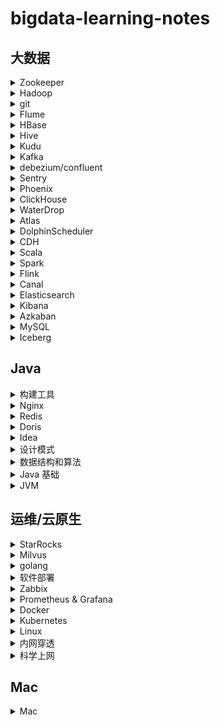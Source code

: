 # bigdata-learning-notes

## 大数据

<details>
<summary>Zookeeper</summary>

* [Zookeeper3.4.5 分布式安装部署](note/zookeeper/zookeeper分布式安装部署.md)
* [Zookeeper 常用命令行操作](note/zookeeper/zookeeper常用命令行操作.md)
* [Zookeeper 实现分布式锁](note/zookeeper/zookeeper实现分布式锁.md)

</details>

<details>
<summary>Hadoop</summary>

* [Hadoop3.0 完全分部署安装部署](note/hadoop/Hadoop3.0完全分部署安装部署.md)
* [Hadoop 基准测试](note/hadoop/Hadoop基准测试.md)
* [Hadoop 数据迁移](note/hadoop/Hadoop数据迁移.md)

</details>

<details>
<summary>git</summary>

* [git ](note/git/git常用操作.md)
* [git log format](note/git/gitlogformat.md)
* [rpm方式 安装 gitlab](note/gitlab/rpm-gitlab.md)
* [docker方式 安装 gitlab](note/gitlab/docker-gitlab.md)
* [gitlab 关闭注册功能](note/gitlab/gitlab关闭注册功能.md)

</details>

<details>
<summary>Flume</summary>

* [Flume 安装部署](note/flume/Flume安装部署.md)

</details>

<details>
<summary>HBase</summary>

* [HBase 生产环境调优](note/HBase/HBase生产环境调优.md)

</details>

<details>
<summary>Hive</summary>

* [Hive 安装部署](note/hive/Hive安装部署.md)
* [Hive beeline连接](note/hive/Hive-beeline连接.md)
* [Hive 导出 csv 文件](note/hive/Hive导出csv文件.md)
* [Hive drop database删除数据库](note/hive/Hive-Drop-Database删除数据库.md)
* [Unable to instantiate org.apache.hadoop.hive.ql.metadata.SessionHiveMetaStoreClient](note/hive/Hive异常1.md)
* [Hive DDL 数据定义](note/hive/Hive-DDL数据定义.md)
* [Hive 查询](note/hive/Hive查询.md)

</details>

<details>
<summary>Kudu</summary>

* [kudu异常](note/kudu/kudu异常.md)

</details>

<details>
<summary>Kafka</summary>

* [kafka 安装部署](note/kafka/kafka安装部署.md)
* [kafka 常用命令](note/kafka/kafka常用命令.md)
* [kafka 杂谈](note/kafka/kafka杂谈.md)
* [kafka stop 脚本有时候不起作用的原因](note/kafka/kafka-stop脚本有时候不起作用的原因.md)
* [kafka connector rest api](note/kafka/KafkaConnectorRestApi.md)

</details>

<details>
<summary>debezium/confluent</summary>

* [使用 confluent 实现 SqlServer 实时同步数据到 PostGreSql](note/debezium/SqlServer-kafka-pgsql.md)
* [confluent6.0.1 平台搭建](note/debezium/confluent6.0.1平台搭建.md)

</details>

<details>
<summary>Sentry</summary>

* [CDH 安装配置Sentry](note/sentry/CDH安全之Sentry权限管理.md)
* [hue: There are currently no roles defined](note/sentry/sentry异常1.md)

</details>

<details>
<summary>Phoenix</summary>

* [CDH 平台安装 Apache Phoenix](note/phoenix/CDH平台安装Apache-Phoenix.md)

</details>

<details>
<summary>ClickHouse</summary>

* [ClickHouse 入门概述](note/ClickHouse/ClickHouseSummary.md)
* [ClickHouse 安装](note/ClickHouse/ClickHouseInstall.md)
* [ClickHouse 数据类型](note/ClickHouse/ClickHouseDataType.md)
* [ClickHouse 表引擎](note/ClickHouse/ClickHouseTableEngine.md)
* [ClickHouse 表操作](note/ClickHouse/ClickHouseTableOpt.md)

</details>

<details>
<summary>WaterDrop</summary>

* [WaterDrop入门](note/WaterDrop/WaterDrop基本概述.md)
* [Hive to Hdfs](note/WaterDrop/Hive2Hdfs.md)

</details>

<details>
<summary>Atlas</summary>

* [Atlas 安装](note/Atlas/Atlas安装.md)

</details>

<details>
<summary>DolphinScheduler</summary>

* [DolphinScheduler 安装](note/DolphinScheduler/DolphinScheduler安装.md)
* [DolphinScheduler 使用](note/DolphinScheduler/DolphinScheduler使用.md)
* [DolphinScheduler 本地开发环境搭建](note/DolphinScheduler/DolphinScheduler本地开发环境搭建.md)

</details>

<details>
<summary>CDH</summary>

* [CentOS7.3 CDH5.13.3 安装教程](note/cdh/Centos7.3-CDH5.13.3安装教程.md)
* [CentOS7.7 CDH6.2.1 安装教程](note/cdh/Centos7.7-CDH6.2.1安装教程.md)
* [CDH 安装 Hue 连接不上MySQL](note/cdh/CDH安装Hue连接不上MySQL.md)
* [CDH 查询 Hive执行过的SQL语句](note/cdh/CDH查询Hive执行过的SQL语句.md)

</details>

<details>
<summary>Scala</summary>

* [1. scala 变量和数据类型](note/scala/scala变量和数据类型.md)
* [2. scala 流程控制](note/scala/scala流程控制.md)
* [3. scala 函数之-语法](note/scala/scala函数之-语法.md)
* [3. scala 函数之-高阶函数(高阶算子)](note/scala/scala函数之-高阶函数(高阶算子).md)
* [4. scala 函数之-闭包和柯里化](note/scala/scala函数之-闭包和柯里化.md)
* [5. scala 包声明和包导入](note/scala/scala包声明和包导入.md)
* [6. scala 类和对象](note/scala/scala类和对象.md)
* [7. scala 给类取别名](note/scala/scala给类取别名.md)
* [8. scala 的 trait](note/scala/scala的trait.md)
* [9. scala 集合的 map 映射、高阶函数使用、集合的压平、 集合的过滤、集合的简化、集合的折叠、集合的扫描、集合的拉链、集合的迭代器、集合的分组](note/scala/scala集合的map映射等.md)
* [10.scala 模式匹配](note/scala/scala模式匹配match.md)
* [11.scala 部分应用函数与偏函数](note/scala/scala部分应用函数与偏函数.md)
* [12.scala 隐式转换](note/scala/scala隐式转换.md)
* [13.scala 的排序](note/scala/scala的排序.md)
* [14.scala API](note/scala/scala-API.md)
* [15.scala 数组](note/scala/scala数组.md)
* [16.scala 值调用、名调用和控制抽象](note/scala/scala值调用、名调用和控制抽象.md)

</details>

<details>
<summary>Spark</summary>

* [Spark 安装部署](note/spark/Spark安装部署.md)
* [Spark 常用 API](note/spark/Spark常用API.md)
* [Hive on Spark 参数调优](note/spark/HiveOnSpark参数调优.md)
* [Spark Streaming 的 reduceByKeyAndWindow 窗口函数](note/spark/SparkStreaming的reduceByKeyAndWindow窗口函数.md)
* [Spark 任务停止后自动重启](note/spark/Spark任务停止后自动重启.md)
* [Spark源码之-CDH6下Spark2.4写Hive分区表异常](note/spark/Spark源码之-CDH6下Spark2.4写Hive分区表异常.md)
* [Spark 读取HDFS失败](note/spark/Spark读取HDFS失败.md)
* [Spark 读取JDBC数据源优化和源码解析](note/spark/Spark读取JDBC数据源优化.md)
* [Spark 读取JDBC数据Time类型字段异常解析](note/spark/Spark读取JDBC数据Time类型字段异常解析.md)

&nbsp;&nbsp;&nbsp;&nbsp;**Spark 内核**

* [Spark 内核概述(待补充)]()
* [Spark 部署模式](note/spark/spark部署模式/spark部署模式.md)
* [Spark 任务调度机制](note/spark/spark任务调度机制/spark任务调度机制.md)
* [Spark Shuffle解析](note/spark/spark-memory/SparkShuffle解析.md)
* [Spark 内存管理](note/spark/spark-memory/Spark内存管理.md)

&nbsp;&nbsp;&nbsp;&nbsp;**Spark 性能优化和故障处理**

* [Spark 性能优化](note/spark/Spark性能优化和故障处理/Spark性能优化.md)
* [Spark 数据倾斜解决方案](note/spark/Spark性能优化和故障处理/Spark数据倾斜解决方案.md)
* [Spark 问题及解决](note/spark/Spark性能优化和故障处理/Spark问题及解决.md)

</details>

<details>
<summary>Flink</summary>

* [Flink 源码编译和远程debug设置(version: 1.12.7)](note/flink/flink编译.md)
* [Flink on Kubernetes native session mode 源码分析(version: 1.12.7)](note/flink/flink1127-k8s-session.md)
* [Flink 安装部署](note/flink/flink安装部署.md)
* [Flink 构成和提交流程](note/flink/flink架构和提交流程.md)
* [Flink 并行度的划分](note/flink/flink并行度.md)
* [Flink HelloWorld](note/flink/flink-HelloWorld.md)
* [Flink Connectors](note/flink/Connectors.md)
* [Flink Window&amp;时间语义和Watermark](note/flink/Window&时间语义和Watermark.md)
* [Flink ProcessFunction](note/flink/ProcessFunction.md)
* [Flink 多流转换](note/flink/flink多流转换.md)
* [Flink State](note/flink/State.md)
* [Flink CEP](note/flink/CEP.md)
* [Flink 实时同步Oracle数据到Hive](note/flink/Flink实时同步Oracle数据到Hive.md)

---

* [FLink CDC(Standalone)](note/flink/flinkcdc.md)
* [Flink CDC 集成 Iceberg 入湖](note/flink/flinkcdc-iceberg入湖.md)

---

* [Chunjun on K8s 部署](note/flink/ChunjunOnKubernetes(Native).md)

---

* [Flink 搭建本地开发环境](note/flink/flink搭建本地开发环境.md)

</details>

<details>
<summary>Canal</summary>

* [使用 canal 实时监控 mysql 并读取到 Kafka(scala 版)](note/canal/使用canal实时监控mysql并读取到Kafka-scala版.md)

</details>

<details>
<summary>Elasticsearch</summary>

* [Docker 安装Elasticsearch](note/elasticsearch/Docker安装Elasticsearch.md)
* [Elasticsearch 常用操作](note/elasticsearch/Elasticsearch常用操作.md)

</details>

<details>
<summary>Kibana</summary>

* [Docker 安装Kibana](note/kibana/Docker安装Kibana.md)

</details>

<details>
<summary>Azkaban</summary>

* [Azkaban 安装部署](note/Azkaban/Azkaban安装部署.md)
* [Azkaban 迁移机器找不到executor](note/Azkaban/Azkaban迁移机器找不到executor.md)

</details>

<details>
<summary>MySQL</summary>

* [MySQL 安装](note/MySQL/MySQL安装.md)  
* [MariaDB YUM 安装](note/MariaDB/CentOS7安装MariaDB.md)
* [MySQL 常用配置](note/MySQL/MySQL-常用配置.md)
* [MySQL binlog](note/MySQL/binlog.md)
* [MySQL 慢查询日志](note/MySQL/MySQL慢查询日志与分析.md)
* [MySQL 约束](note/MySQL/MySQL约束.md)
* [MySQL基础(尚硅谷宋红康)](note/MySQL/mysql基础.md)
* [MySQL高级(尚硅谷宋红康)](note/MySQL/mysql高级.md)

</details>

<details>
<summary>Iceberg</summary>

* [Iceberg - 01 基本入门](note/iceberg/iceberg-01-install.md)
* [Iceberg - 02 cdc 入湖](note/iceberg/iceberg-02-cdc.md)
* [Iceberg - 03 spark](note/iceberg/iceberg-03-spark.md)
* [Iceberg - 04 基于 Hadoop 的数据存储结构(v2)](note/iceberg/iceberg-04-数据存储格式.md)
* [Iceberg - 05 合并小文件](note/iceberg/iceberg-05-合并小文件.md)

</details>

## Java

<details>
<summary>构建工具</summary>

* [Maven maven-shade-plugin](note/maven/maven-shade-plugin.md)
* [Gradle 安装整合Idea](note/gradle/gradle.md)

</details>

<details>
<summary>Nginx</summary>

- [nginx 基础](note/nginx/nginx基础.md)
- [nginx](note/nginx/nginx.md)
- [nginx常用操作](note/nginx/nginx常用操作.md)
- [alias和root的区别](note/nginx/alias和root的区别.md)
- [nginx转发80端口到443](note/nginx/nginx转发80端口到443.md)

</details>

<details>
<summary>Redis</summary>

* [centos7 安装redis](note/redis/安装.md)
* [redis 三主三从搭建](note/redis/三主三从搭建.md)
* [Redis 安装(docker)](note/docker/Docker常用安装.md)
* [redis 数据类型](note/redis/数据类型.md)
* [redis conf详解](note/redis/conf.md)
* [redis 持久化](note/redis/持久化.md)
* [redis 事务](note/redis/事务.md)
* [redis 发布订阅](note/redis/发布订阅.md)
* [redis 主从复制](note/redis/主从复制.md)
* [redis java客户端](note/redis/java客户端.md)
* [redis 数据备份与恢复](note/redis/数据备份与恢复.md)
* [redis 安全](note/redis/安全.md)
* [redis 性能测试](note/redis/性能测试.md)

</details>

<details>
<summary>Doris</summary>

* [Doris 编译安装(填坑)](note/doris/Doris编译安装.md)
* [Doris 备份还原](note/doris/Doris备份还原.md)

</details>

<details>
<summary>Idea</summary>

* [Idea 常用配置](note/idea/idea常用配置.md)

</details>

<details>
<summary>设计模式</summary>

* [设计模式之单例模式](note/设计模式/单例模式.md)
* [设计模式之工厂模式](note/设计模式/工厂模式.md)
* [设计模式之构建者模式](https://github.com/kinoxyz1/design-study/tree/main/src/main/java/com/kino/study/builder)
* [设计模式之代理模式](note/设计模式/代理模式.md)

</details>

<details>
<summary>数据结构和算法</summary>

* [数据结构和算法](https://github.com/KinoMin/coder-base/tree/main/algorithm)

</details>

<details>
<summary>Java 基础</summary>

* [Java 泛型](note/java/泛型.md)
* [Java8](note/java/java8.md)
* [Java日志框架发展史](https://segmentfault.com/a/1190000041842868?utm_source=sf-backlinks)
* [spring6](note/java/spring6.md)

</details>

<details>
<summary>JVM</summary>

<h3> 黑马 </h3>

- [基础篇](note/JVM/黑马/基础篇.md)
- [实战篇](note/JVM/黑马/实战篇.md)
- [高级篇](note/JVM/黑马/高级篇.md)
- [原理篇](note/JVM/黑马/原理篇.md)
- [面试篇](note/JVM/黑马/面试篇.md)

---

<h3> 尚硅谷 </h3>

- [内存与垃圾回收-1.类加载机制](note/JVM/内存与垃圾回收/1.类加载机制.md)
- [内存与垃圾回收-2.运行时数据区-程序计数器](note/JVM/内存与垃圾回收/2.运行时数据区和程序计数器.md)
- [内存与垃圾回收-3.运行时数据区-虚拟机栈](note/JVM/内存与垃圾回收/3.虚拟机栈.md)
- [内存与垃圾回收-4.运行时数据区-本地方法接口和本地方法栈](note/JVM/内存与垃圾回收/4.本地方法接口和本地方法栈.md)
- [内存与垃圾回收-5.运行时数据区-堆](note/JVM/内存与垃圾回收/6.堆.md)
- [内存与垃圾回收-6.运行时数据区-方法区](note/JVM/内存与垃圾回收/7.方法区.md)
- [内存与垃圾回收-7.对象的实例化和直接内存](note/JVM/内存与垃圾回收/8.对象的实例化和直接内存.md)
- [内存与垃圾回收-8.执行引擎](note/JVM/内存与垃圾回收/8.执行引擎.md)
- [内存与垃圾回收-9.String Table](note/JVM/内存与垃圾回收/9.String_Table.md)
- [内存与垃圾回收-10.垃圾回收概述和算法](note/JVM/内存与垃圾回收/10.垃圾回收概述和算法.md)
- [内存与垃圾回收-11.垃圾回收相关概念](note/JVM/内存与垃圾回收/11.垃圾回收相关概念.md)
- [内存与垃圾回收-12.垃圾回收器](note/JVM/内存与垃圾回收/12.垃圾回收器.md)
- [字节码与类的加载-1.Class 文件结构](note/JVM/字节码与类的加载/1.Class文件结构.md)
- [字节码与类的加载-2.字节码指令集与解析举例](note/JVM/字节码与类的加载/2.字节码指令集与解析举例.md)
- [字节码与类的加载-3.类的加载过程(类的生命周期)详解](note/JVM/字节码与类的加载/3.类的加载过程(类的生命周期)详解.md)
- [字节码与类的加载-4.再谈类的加载器](note/JVM/字节码与类的加载/4.再谈类的加载器.md)
- [性能监控与调优-1.概述](note/JVM/性能监控与调优/1.概述.md)
- [性能监控与调优-2.JVM监控及诊断工具-命令行](note/JVM/性能监控与调优/2.JVM监控及诊断工具-命令行.md)
- [性能监控与调优-3.JVM监控及诊断工具-GUI](note/JVM/性能监控与调优/3.JVM监控及诊断工具-GUI.md)
- [性能监控与调优-4.JVM运行时参数](note/JVM/性能监控与调优/4.JVM运行时参数.md)
- [性能监控与调优-5.分析GC日志](note/JVM/性能监控与调优/5.分析GC日志.md)
- [性能监控与调优-6.补充:浅堆深堆与内存泄漏](note/JVM/性能监控与调优/6.浅堆深堆与内存泄漏.md)
- [性能监控与调优-7.补充:使用OQL语言查询对象信息](note/JVM/性能监控与调优/7.使用OQL语言查询对象信息.md)

</details>

## 运维/云原生

<details>
<summary>StarRocks</summary>

- [生产事故](note/starrocks/生产事故.md)
- [监控说明](https://forum.mirrorship.cn/t/topic/4639)
- [StarRocks-Profile分析及优化指南](https://forum.mirrorship.cn/t/topic/2367)
- [[查询]Profile分析（非pipeline版本）](https://forum.mirrorship.cn/t/topic/4925/2)
- [StarRocks数据导入--Insert into](https://www.955code.com/1984.html)

</details>

<details>
<summary>Milvus</summary>

- [向量数据库Milvus](note/ai/Milvus-部署.md)

</details>

<details>
<summary>golang</summary>

- [golang 安装](note/golang/install-golang.md)

</details>

<details>
<summary>软件部署</summary>

- [ubuntu部署ftp服务.md](note/软件部署/ubuntu部署ftp服务.md)
- [centos7 nfs](note/软件部署/centos/nfs.md)
- [centos7 sftp](note/软件部署/centos/sftp.md)
- [keepalived](note/软件部署/centos/keepalived.md)

</details>

<details>
<summary>Zabbix</summary>

* [Centos7.7 安装 Zabbix](note/zabbix/Centos7.7安装Zabbix.md)
  * 编译源码安装zabbix4.4
    * [Centos7.7 编译源码安装使用 Zabbix(zabbix-server)](note/zabbix/Centos7.7编译源码安装使用Zabbix(zabbix-server).md)
    * [Centos7.7 编译源码安装使用 Zabbix(zabbix-agent)](note/zabbix/Centos7.7编译源码安装使用Zabbix(zabbix-agent).md)
  * 二进制文件安装使用 Zabbix5.0
    * [Centos7.7 二进制文件安装使用 Zabbix5.0(zabbix-server)](note/zabbix/Centos7.7二进制文件安装使用Zabbix5.0(zabbix-server).md)
    * [Centos7.7 二进制文件安装使用 Zabbix5.0(zabbix-agent)](note/zabbix/Centos7.7二进制文件安装使用Zabbix5.0(zabbix-agent).md)
* [Zabbix5.0 中文乱码](note/zabbix/Zabbix5.0中文乱码.md)
* [Zabbix: 添加被监控主机、创建主机、监控项、触发器、图形和模板](note/zabbix/Zabbix添加被监控主机、创建主机、监控项、触发器、图形和模板.md)
* [Zabbix: 自定义邮件告警](note/zabbix/Zabbix自定义邮件告警.md)

</details>

<details>
<summary>Prometheus & Grafana</summary>

* [Prometheus &amp; Grafana 部署监控](note/prometheus/prometheus.md)
  </details>

<details>
<summary>Docker</summary>

* [CentOS7 YUM安装 docker](note/docker/CentOS7安装Docker.md)
* [CentOS7 离线安装 docker](note/docker/CentOS7离线安装Docker.md)
* [CentOS7 降级 Docker](note/docker/CentOS7降级Docker.md)
* [Docker 常用命令](note/docker/Docker常用命令.md)
* [Docker 镜像](note/docker/Docker镜像.md)
* [Docker 容器数据卷](note/docker/Docker容器数据卷.md)
* [DockerFile 解析](note/docker/DockerFile解析.md)
* [Docker 常用安装](note/docker/Docker常用安装.md)
* [Docker 本地镜像发布到阿里云](note/docker/Docker本地镜像发布到阿里云.md)
* [可视化界面 Portainer](note/docker/Docker可视化界面Portainer.md)
* [再探 Docker 数据卷](note/docker/再探Docker数据卷.md)
* [docker 网络](note/docker/docker网络.md)
* [docker 的 CI/CD](note/docker/docker的CICD.md)
* [docker 常用安装m1版](note/docker/Docker常用安装m1版.md)
* [docker 设置代理](note/docker/docker-proxy.md)

</details>

<details>
<summary>Kubernetes</summary>

* [kubernetes guide](https://jimmysong.io/kubernetes-handbook/)
* [云原生的定义](https://cloudnative.to/blog/cloud-native-culture-not-container/)
* [三种方式部署k8s](note/Kubernetes/k8s部署.md)
* [扩容 K8s](note/Kubernetes/k8s扩容.md)
* [命令自动补全](note/Kubernetes/命令自动补全.md)
* [使用秘钥从私有仓库下载镜像](note/Kubernetes/使用秘钥从私有仓库下载镜像.md)
* [first k8s容器化应用](note/Kubernetes/第一个k8s容器化应用.md)
* [Kubernetes Token过期的问题](note/Kubernetes/解决K8S-Token过期的问题.md)
* [Kubernetes YAML文件配置详解](note/Kubernetes/k8s-YAML文件配置详解.md)
* [Kubernetes 常用操作命令](note/Kubernetes/k8s常用操作命令.md)
* [Kubernetes 部署 Dashboard](note/Kubernetes/k8s-dashboard.md)
* [Kubernetes 工作负载 | Pod实践](note/Kubernetes/k8s-pod.md)
* [Kubernetes 工作负载 | Deployment实践](note/Kubernetes/k8s-Deployment.md)
* [Kubernetes 工作负载 | 服务网络和负载均衡](note/Kubernetes/k8s-Service.md)
* [Kubernetes 工作负载 | RS、RC、DaemonSet、StatefulSet、Job、CronJob实践](note/Kubernetes/k8s-RS&RC.md)
* [Kubernetes 存储 | 卷的实践](note/Kubernetes/volume.md)
* [Kubernetes 权限](note/Kubernetes/k8s-权限.md)
* [Kubernetes helm](note/Kubernetes/k8s-helm.md)
* [Kubernetes 常用服务部署](note/Kubernetes/常用服务部署.md)
* [Kubernetes devops](note/Kubernetes/基于k8s的DevOps.md)
* [Jenkins 动态感知部署](note/Kubernetes/动态感知部署.md)
* [Kubernetes 更换证书](https://www.jianshu.com/p/4c9581b69ee2)
* [Kubernetes context 上下文配置](note/Kubernetes/k8s-context管理.md)

---

**旧版**

* [Kubernetes label](note/Kubernetes/k8s-label.md)
* [Kubernetes Volume挂载相关](note/Kubernetes/k8s-Volume.md)
* [Kubernetes 特殊 Volume](note/Kubernetes/k8s-特殊Volume.md)
* [Kubernetes PodPreset预设置](note/Kubernetes/k8s-PodPreset预设置.md)
* [Kubernetes 副本机制和水平扩展&amp;滚动更新](note/Kubernetes/k8s-副本机制和水平扩展&滚动更新.md)
* [Kubernetes Controller](note/Kubernetes/k8s-Controller.md)
* [Kubernetes statefulset](note/Kubernetes/k8s-statefulset.md)
* [Kubernetes DaemonSet](note/Kubernetes/k8s-DaemonSet.md)
* [Kubernetes job](note/Kubernetes/k8s-job.md)
* [Kubernetes cronjob](note/Kubernetes/k8s-cronjob.md)
* [Kubernetes Ingress](note/Kubernetes/k8s-Ingress.md)
* [Kubernetes NFS-PV-PVC](note/Kubernetes/k8s-NFS-PV-PVC.md)
* [Kubernetes 部署Java](note/Kubernetes/k8s-部署Java.md)
* [Kubernetes 声明PodPreset异常](note/Kubernetes/k8s-声明PodPreset异常.md)
* [Kubernetes 常见问题](note/Kubernetes/k8s常见问题.md)
* [Kubernetes 链路整合(待补完)](note/Kubernetes/install-all.md)

</details>

<details>
<summary>Linux</summary>

* [Linux 基础](note/linux/Linux基础/linux基础.md)
* [Shell 编程](note/linux/Shell编程/shell编程.md)
* [开机、重启和用户登录注销](/note/linux/Linux用户管理/开机、重启和用户登录注销.md)
* [linux 常用操作命令](note/linux/常用指令.md)
* [This account is currently not available（用户当前不可用）](note/linux/用户当前不可用.md)
* [Linux 集群时间同步](note/linux/CentOS集群时间同步.md)
* [Linux 修改主机和IP](note/centos/CentOS修改主机和IP.md)
* [Linux 更换镜像源](note/centos/更换镜像源.md)
* [Linux 安装 JDK](note/linux/CentOS安装JDK.md)
* [Linux 集群分发脚本](note/linux/Linux集群分发脚本.md)
* [Linux 下卸载 MySQL](note/linux/Linux下卸载MySQL.md)
* [kill pid 和 kill -9 pid 的区别](note/linux/kill-pid.md)
* [frp+openvpn+docker 搭建](note/linux/openvpn.md)
* [curl使用指南](note/linux/curl使用指南.md)
* [大数据常用软件部署总结](note/linux/大数据常用软件部署总结.md)

</details>

<details>
<summary>内网穿透</summary>

* [内网穿透-暴露内网端口](note/内网穿透/暴露内网端口.md)
* [内网穿透-frp开启web服务](note/内网穿透/frp开启web服务.md)

</details>

<details>
<summary>科学上网</summary>

* [科学上网指南](note/科学上网/科学上网指南.md)
* [Centos7.x科学上网](note/科学上网/centos7科学上网.md)

</details>

## Mac

<details>
<summary>Mac</summary>

* [mac iterm2 安装 lrzsz](note/mac/install—lrzsz.md)
* [mac iterm2 批量删除主题](note/mac/delete主题.md)
* [mac 自动登录服务器](note/mac/自动登录服务器.md)
* [mac oh-my-zsh](note/mac/ohmyzsh.md)

</details>
